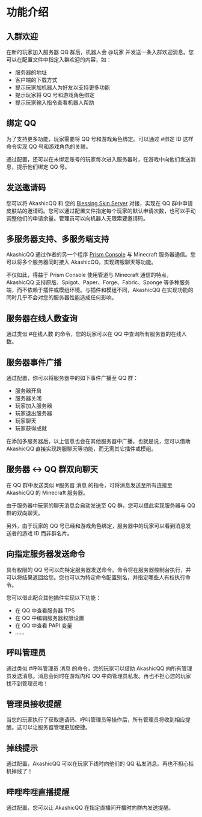 # 功能介绍

## 入群欢迎

在新的玩家加入服务器 QQ 群后，机器人会 @玩家 并发送一条入群欢迎消息。您可以在配置文件中指定入群欢迎的内容，如：

+ 服务器的地址
+ 客户端的下载方式
+ 提示玩家加机器人为好友以支持更多功能
+ 提示玩家将 QQ 号和游戏角色绑定
+ 提示玩家输入指令查看机器人帮助

## 绑定 QQ

为了支持更多功能，玩家需要将 QQ 号和游戏角色绑定。可以通过 #绑定 ID 这样命令实现 QQ 号和游戏角色的关联。

通过配置，还可以在未绑定账号的玩家每次进入服务器时，在游戏中向他们发送消息，提示他们绑定 QQ 号。

## 发送邀请码

您可以将 AkashicQQ 和 您的 [Blessing Skin Server](https://github.com/bs-community/blessing-skin-server) 对接，实现在 QQ 群中申请皮肤站的邀请码。您可以通过配置文件指定每个玩家的默认申请次数，也可以手动调整他们的申请余量。管理员可以向机器人无限索要邀请码。

## 多服务器支持、多服务端支持

AkashicQQ 通过作者的另一个程序 [Prism Console](https://github.com/Mythologyli/Prism) 与 Minecraft 服务器通信。您可以将多个服务器同时接入 AkashicQQ，实现跨服聊天等功能。

不仅如此，得益于 Prism Console 使用管道与 Minecraft 通信的特点，AkashicQQ 支持原版、Spigot、Paper、Forge、Fabric、Sponge 等多种服务端，而不依赖于插件或模组环境。与插件和模组不同，AkashicQQ 在实现功能的同时几乎不会对您的服务器性能造成任何影响。

## 服务器在线人数查询

通过类似 #在线人数 的命令，您的玩家可以在 QQ 中查询所有服务器的在线人数。

## 服务器事件广播

通过配置，你可以将服务器中的如下事件广播至 QQ 群：

+ 服务器开启
+ 服务器关闭
+ 玩家加入服务器
+ 玩家退出服务器
+ 玩家聊天
+ 玩家获得成就

在添加多服务器后，以上信息也会在其他服务器中广播。也就是说，您可以借助 AkashicQQ 直接实现跨服聊天等功能，而无需其它插件或模组。

## 服务器 <-> QQ 群双向聊天

在 QQ 群中发送类似 #服务器 消息 的指令，可将消息发送至所有连接至 AkashicQQ 的 Minecraft 服务器。

由于服务器中玩家的聊天消息会自动发送至 QQ 群，您可以借此实现服务器与 QQ 群的双向聊天。

另外，由于玩家的 QQ 号已经和游戏角色绑定，服务器中的玩家可以看到消息发送者的游戏 ID 而非群名片。

## 向指定服务器发送命令

具有权限的 QQ 号可以向特定服务器发送命令。命令将在服务器控制台执行，并可以将结果返回给您。您也可以为特定命令配置别名，并指定哪些人有权执行命令。

您可以借此配合其他插件实现以下功能：

+ 在 QQ 中查看服务器 TPS
+ 在 QQ 中编辑服务器权限设置
+ 在 QQ 中查看 PAPI 变量
+ ......

## 呼叫管理员

通过类似 #呼叫管理员 消息 的命令，您的玩家可以借助 AkashicQQ 向所有管理员发送消息。消息会同时在游戏内和 QQ 中向管理员私发。再也不担心您的玩家找不到管理员啦！

## 管理员接收提醒

当您的玩家执行了获取邀请码、呼叫管理员等操作后，所有管理员将收到相应提醒。这可以让服务器管理更加便捷。

## 掉线提示

通过配置，AkashicQQ 可以在玩家下线时向他们的 QQ 私发消息。再也不担心挂机掉线了！

## 哔哩哔哩直播提醒

通过配置，您可以让 AkashicQQ 在指定直播间开播时向群内发送提醒。
